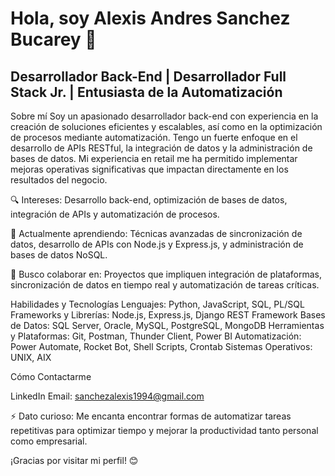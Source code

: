 # Hola, soy Alexis Andres Sanchez Bucarey 👋

## Desarrollador Back-End | Desarrollador Full Stack Jr. | Entusiasta de la Automatización

Sobre mí
Soy un apasionado desarrollador back-end con experiencia en la creación de soluciones eficientes y escalables, así como en la optimización de procesos mediante automatización. Tengo un fuerte enfoque en el desarrollo de APIs RESTful, la integración de datos y la administración de bases de datos. Mi experiencia en retail me ha permitido implementar mejoras operativas significativas que impactan directamente en los resultados del negocio.

🔍 Intereses: Desarrollo back-end, optimización de bases de datos, integración de APIs y automatización de procesos.

🌱 Actualmente aprendiendo: Técnicas avanzadas de sincronización de datos, desarrollo de APIs con Node.js y Express.js, y administración de bases de datos NoSQL.

🤝 Busco colaborar en: Proyectos que impliquen integración de plataformas, sincronización de datos en tiempo real y automatización de tareas críticas.

Habilidades y Tecnologías
Lenguajes: Python, JavaScript, SQL, PL/SQL
Frameworks y Librerías: Node.js, Express.js, Django REST Framework
Bases de Datos: SQL Server, Oracle, MySQL, PostgreSQL, MongoDB
Herramientas y Plataformas: Git, Postman, Thunder Client, Power BI
Automatización: Power Automate, Rocket Bot, Shell Scripts, Crontab
Sistemas Operativos: UNIX, AIX

Cómo Contactarme

LinkedIn
Email: sanchezalexis1994@gmail.com

⚡ Dato curioso: Me encanta encontrar formas de automatizar tareas repetitivas para optimizar tiempo y mejorar la productividad tanto personal como empresarial.

¡Gracias por visitar mi perfil! 😊

